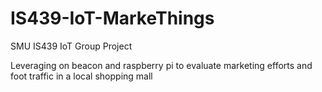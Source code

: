 # IS439-IoT-MarkeThings

SMU IS439 IoT Group Project

Leveraging on beacon and raspberry pi to evaluate marketing efforts and foot traffic in a local shopping mall

